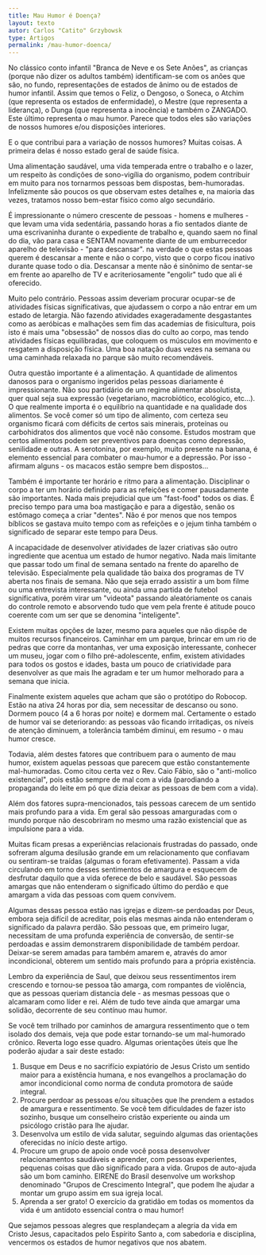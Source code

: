 ```yaml
---
title: Mau Humor é Doença?
layout: texto
autor: Carlos "Catito" Grzybowsk
type: Artigos
permalink: /mau-humor-doenca/
---
```


No clássico conto infantil "Branca de Neve e os Sete Anões", as crianças (porque não dizer os adultos também) identificam-se com os anões que são, no fundo, representações de estados de ânimo ou de estados de humor infantil. Assim que temos o Feliz, o Dengoso, o Soneca, o Atchim (que representa os estados de enfermidade), o Mestre (que representa a liderança), o Dunga (que representa a inocência) e também o ZANGADO. Este último representa o mau humor. Parece que todos eles são variações de nossos humores e/ou disposições interiores.

E o que contribui para a variação de nossos humores? Muitas coisas. A primeira delas é nosso estado geral de saúde física.

Uma alimentação saudável, uma vida temperada entre o trabalho e o lazer, um respeito às condições de sono-vigília do organismo, podem contribuir em muito para nos tornarmos pessoas bem dispostas, bem-humoradas. Infelizmente são poucos os que observam estes detalhes e, na maioria das vezes, tratamos nosso bem-estar físico como algo secundário.

É impressionante o número crescente de pessoas - homens e mulheres - que levam uma vida sedentária, passando horas a fio sentados diante de uma escrivaninha durante o expediente de trabalho e, quando saem no final do dia, vão para casa e SENTAM novamente diante de um emburrecedor aparelho de televisão - "para descansar". na verdade o que estas pessoas querem é descansar a mente e não o corpo, visto que o corpo ficou inativo durante quase todo o dia. Descansar a mente não é sinônimo de sentar-se em frente ao aparelho de TV e acriteriosamente "engolir" tudo que ali é oferecido.

Muito pelo contrário. Pessoas assim deveriam procurar ocupar-se de atividades físicas significativas, que ajudassem o corpo a não entrar em um estado de letargia. Não fazendo atividades exageradamente desgastantes como as aeróbicas e malhações sem fim das academias de fisicultura, pois isto é mais uma "obsessão" de nossos dias do culto ao corpo, mas tendo atividades físicas equilibradas, que coloquem os músculos em movimento e resgatem a disposição física. Uma boa natação duas vezes na semana ou uma caminhada relaxada no parque são muito recomendáveis.

Outra questão importante é a alimentação. A quantidade de alimentos danosos para o organismo ingeridos pelas pessoas diariamente é impressionante. Não sou partidário de um regime alimentar absolutista, quer qual seja sua expressão (vegetariano, macrobiótico, ecológico, etc…). O que realmente importa é o equilíbrio na quantidade e na qualidade dos alimentos. Se você comer só um tipo de alimento, com certeza seu organismo ficará com déficits de certos sais minerais, proteínas ou carbohidratos dos alimentos que você não consome. Estudos mostram que certos alimentos podem ser preventivos para doenças como depressão, senilidade e outras. A serotonina, por exemplo, muito presente na banana, é elemento essencial para combater o mau-humor e a depressão. Por isso - afirmam alguns - os macacos estão sempre bem dispostos…

Também é importante ter horário e ritmo para a alimentação. Disciplinar o corpo a ter um horário definido para as refeições e comer pausadamente são importantes. Nada mais prejudicial que um "fast-food" todos os dias. É preciso tempo para uma boa mastigação e para a digestão, senão os estômago começa a criar "dentes". Não é por menos que nos tempos bíblicos se gastava muito tempo com as refeições e o jejum tinha também o significado de separar este tempo para Deus.

A incapacidade de desenvolver atividades de lazer criativas são outro ingrediente que acentua um estado de humor negativo. Nada mais limitante que passar todo um final de semana sentado na frente do aparelho de televisão. Especialmente pela qualidade tão baixa dos programas de TV aberta nos finais de semana. Não que seja errado assistir a um bom filme ou uma entrevista interessante, ou ainda uma partida de futebol significativa, porém virar um "videota" passando aleatóriamente os canais do controle remoto e absorvendo tudo que vem pela frente é atitude pouco coerente com um ser que se denomina "inteligente".

Existem muitas opções de lazer, mesmo para aqueles que não dispõe de muitos recursos financeiros. Caminhar em um parque, brincar em um rio de pedras que corre da montanhas, ver uma exposição interessante, conhecer um museu, jogar com o filho pré-adolescente, enfim, existem atividades para todos os gostos e idades, basta um pouco de criatividade para desenvolver as que mais lhe agradam e ter um humor melhorado para a semana que inicia.

Finalmente existem aqueles que acham que são o protótipo do Robocop. Estão na ativa 24 horas por dia, sem necessitar de descanso ou sono. Dormem pouco (4 a 6 horas por noite) e dormem mal. Certamente o estado de humor vai se deteriorando: as pessoas vão ficando irritadiças, os níveis de atenção diminuem, a tolerância também diminui, em resumo - o mau humor cresce.

Todavia, além destes fatores que contribuem para o aumento de mau humor, existem aquelas pessoas que parecem que estão constantemente mal-humoradas. Como citou certa vez o Rev. Caio Fábio, são o "anti-molico existencial", pois estão sempre de mal com a vida (parodiando a propaganda do leite em pó que dizia deixar as pessoas de bem com a vida).

Além dos fatores supra-mencionados, tais pessoas carecem de um sentido mais profundo para a vida. Em geral são pessoas amarguradas com o mundo porque não descobriram no mesmo uma razão existencial que as impulsione para a vida.

Muitas ficam presas a experiências relacionais frustradas do passado, onde sofreram alguma desilusão grande em um relacionamento que confiavam ou sentiram-se traídas (algumas o foram efetivamente). Passam a vida circulando em torno desses sentimentos de amargura e esquecem de desfrutar daquilo que a vida oferece de belo e saudável. São pessoas amargas que não entenderam o significado último do perdão e que amargam a vida das pessoas com quem convivem.

Algumas dessas pessoa estão nas igrejas e dizem-se perdoadas por Deus, embora seja difícil de acreditar, pois elas mesmas ainda não entenderam o significado da palavra perdão. São pessoas que, em primeiro lugar, necessitam de uma profunda experiência de conversão, de sentir-se perdoadas e assim demonstrarem disponibilidade de também perdoar. Deixar-se serem amadas para também amarem e, através do amor incondicional, obterem um sentido mais profundo para a própria existência.

Lembro da experiência de Saul, que deixou seus ressentimentos irem crescendo e tornou-se pessoa tão amarga, com rompantes de violência, que as pessoas queriam distancia dele - as mesmas pessoas que o alcamaram como líder e rei. Além de tudo teve ainda que amargar uma solidão, decorrente de seu contínuo mau humor.

Se você tem trilhado por caminhos de amargura ressentimento que o tem isolado dos demais, veja que pode estar tornando-se um mal-humorado crônico. Reverta logo esse quadro. Algumas orientações úteis que lhe poderão ajudar a sair deste estado:

1. Busque em Deus e no sacrifício expiatório de Jesus Cristo um sentido maior para a existência humana, e nos evangelhos a proclamação do amor incondicional como norma de conduta promotora de saúde integral.
2. Procure perdoar as pessoas e/ou situações que lhe prendem a estados de amargura e ressentimento. Se você tem dificuldades de fazer isto sozinho, busque um conselheiro cristão experiente ou ainda um psicólogo cristão para lhe ajudar.
3. Desenvolva um estilo de vida salutar, seguindo algumas das orientações oferecidas no início deste artigo.
4. Procure um grupo de apoio onde você possa desenvolver relacionamentos saudáveis e aprender, com pessoas experientes, pequenas coisas que dão significado para a vida. Grupos de auto-ajuda são um bom caminho. EIRENE do Brasil desenvolve um workshop denominado "Grupos de Crescimento Integral", que podem lhe ajudar a montar um grupo assim em sua igreja local.
5. Aprenda a ser grato! O exercício da gratidão em todas os momentos da vida é um antídoto essencial contra o mau humor!

Que sejamos pessoas alegres que resplandeçam a alegria da vida em Cristo Jesus, capacitados pelo Espírito Santo a, com sabedoria e disciplina, vencermos os estados de humor negativos que nos abatem.
